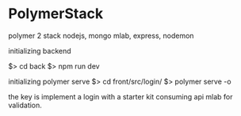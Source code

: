 # PolymerStack
polymer 2 stack nodejs, mongo mlab, express, nodemon

initializing backend 

$> cd back
$> npm run dev

initializing polymer serve
$> cd front/src/login/
$> polymer serve -o

the key is implement a login with a starter kit consuming api mlab for validation.


